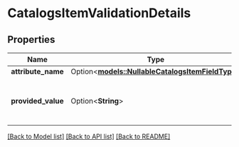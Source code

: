 # CatalogsItemValidationDetails

## Properties

Name | Type | Description | Notes
------------ | ------------- | ------------- | -------------
**attribute_name** | Option<[**models::NullableCatalogsItemFieldType**](NullableCatalogsItemFieldType.md)> |  | 
**provided_value** | Option<**String**> | Provided value that caused the validation issue. | 

[[Back to Model list]](../README.md#documentation-for-models) [[Back to API list]](../README.md#documentation-for-api-endpoints) [[Back to README]](../README.md)



